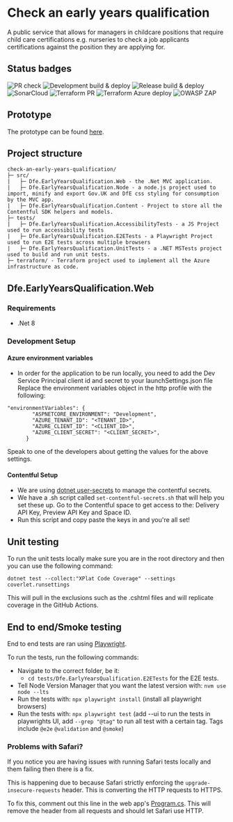 # Check an early years qualification

A public service that allows for managers in childcare positions that require child care certifications e.g. nurseries to check a job applicants certifications against the position they are applying for.

## Status badges

![PR check](https://github.com/DFE-Digital/check-an-early-years-qualification/actions/workflows/code-pr-check.yml/badge.svg)
![Development build & deploy](https://github.com/DFE-Digital/check-an-early-years-qualification/actions/workflows/development-build-and-deploy.yml/badge.svg?event=workflow_dispatch)
![Release build & deploy](https://github.com/DFE-Digital/check-an-early-years-qualification/actions/workflows/release-build-and-deploy.yml/badge.svg?event=workflow_dispatch)
![SonarCloud](https://github.com/DFE-Digital/check-an-early-years-qualification/actions/workflows/sonarcloud.yml/badge.svg)
![Terraform PR](https://github.com/DFE-Digital/check-an-early-years-qualification/actions/workflows/terraform-pr-check.yml/badge.svg)
![Terraform Azure deploy](https://github.com/DFE-Digital/check-an-early-years-qualification/actions/workflows/tf-azure-deploy.yml/badge.svg)
![OWASP ZAP](https://github.com/DFE-Digital/check-an-early-years-qualification/actions/workflows/dev-security-check.yml/badge.svg)

## Prototype
The prototype can be found [here](https://github.com/DFE-Digital/ey-qualifications-prototype).

## Project structure

```
check-an-early-years-qualification/
├─ src/
|   ├─ Dfe.EarlyYearsQualification.Web - the .Net MVC application.
|   ├─ Dfe.EarlyYearsQualification.Node - a node.js project used to import, minify and export Gov.UK and DfE css styling for consumption by the MVC app.
|   ├─ Dfe.EarlyYearsQualification.Content - Project to store all the Contentful SDK helpers and models.
├─ tests/
|   ├─ Dfe.EarlyYearsQualification.AccessibilityTests - a JS Project used to run accessibility tests
|   ├─ Dfe.EarlyYearsQualification.E2ETests - a Playwright Project used to run E2E tests across multiple browsers
|   ├─ Dfe.EarlyYearsQualification.UnitTests - a .NET MSTests project used to build and run unit tests.
├─ terraform/ - Terraform project used to implement all the Azure infrastructure as code.
```

## Dfe.EarlyYearsQualification.Web
### Requirements
- .Net 8

### Development Setup

#### Azure environment variables
- In order for the application to be run locally, you need to add the Dev Service Principal client id and secret to your launchSettings.json file
Replace the environment variables object in the http profile with the following:
```
"environmentVariables": {
        "ASPNETCORE_ENVIRONMENT": "Development",
        "AZURE_TENANT_ID": "<TENANT_ID>",
        "AZURE_CLIENT_ID": "<CLIENT_ID>",
        "AZURE_CLIENT_SECRET": "<CLIENT_SECRET>",
      }
```
Speak to one of the developers about getting the values for the above settings.

#### Contentful Setup
- We are using [dotnet user-secrets](https://learn.microsoft.com/en-us/aspnet/core/security/app-secrets?view=aspnetcore-8.0) to manage the contentful secrets.
- We have a .sh script called ```set-contentful-secrets.sh``` that will help you set these up. Go to the Contentful space to get access to the: Delivery API Key, Preview API Key and Space ID.
- Run this script and copy paste the keys in and you're all set!

## Unit testing

To run the unit tests locally make sure you are in the root directory and then you can use the following command:
```
dotnet test --collect:"XPlat Code Coverage" --settings coverlet.runsettings
```

This will pull in the exclusions such as the .cshtml files and will replicate coverage in the GitHub Actions.

## End to end/Smoke testing

End to end tests are ran using [Playwright](https://playwright.dev/).

To run the tests, run the following commands:
- Navigate to the correct folder, be it:
  - ``cd tests/Dfe.EarlyYearsQualification.E2ETests`` for the E2E tests.
- Tell Node Version Manager that you want the latest version with: ``nvm use node --lts``
- Run the tests with: ``npx playwright install`` (install all playwright browsers)
- Run the tests with: ``npx playwright test`` (add --ui to run the tests in playwrights UI, add `--grep "@tag"` to run all test with a certain tag. Tags include `@e2e` `@validation` and `@smoke`)

### Problems with Safari?
If you notice you are having issues with running Safari tests locally and them failing then there is a fix.

This is happening due to because Safari strictly enforcing the `upgrade-insecure-requests` header. This is converting the HTTP requests to HTTPS.

To fix this, comment out this line in the web app's [Program.cs](https://github.com/DFE-Digital/check-an-early-years-qualification/blob/main/src/Dfe.EarlyYearsQualification.Web/Program.cs#L138-L140). This will remove the header from all requests and should let Safari use HTTP.
